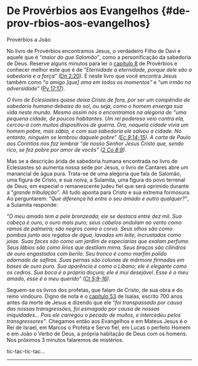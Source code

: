 # De Provérbios aos Evangelhos {#de-prov-rbios-aos-evangelhos}

Provérbios a João

No livro de Provérbios encontramos Jesus, o verdadeiro Filho de Davi e aquele que é “_maior do que Salomão”_, como a personificação da sabedoria de Deus. Reserve alguns minutos para ler o [capítulo 8](http://bibliaonline.com.br/acf/pv/8) de Provérbios e conhecer melhor este que é de “_Eternidade a eternidade, porque dele são_ _a sabedoria e a força”_ ([Dn 2:20](http://bibliaonline.com.br/acf/dn/2/20)). É neste livro que você encontra Jesus também como “_o amigo [que] ama em todos os momentos”_ e “_um irmão na adversidade”_ ([Pv 17:17](http://bibliaonline.com.br/acf/pv/17/17)).

_O livro de Eclesiastes quase deixa Cristo de fora, por ser um compêndio de sabedoria humana debaixo do sol, ou seja, como o homem enxerga sua vida neste mundo. Mesmo assim nós o encontramos na alegoria de “uma pequena cidade, de poucos habitantes. Um rei poderoso veio contra ela, cercou-a com muitos dispositivos de guerra. Ora, naquela cidade vivia um homem pobre, mas sábio, e com sua sabedoria ele salvou a cidade. No entanto, ninguém se lembrou daquele pobre” (_[_Ec 9:14-15_](http://bibliaonline.com.br/acf/ec/9/14-15)_). A carta de Paulo aos Coríntios nos faz lembrar “de nosso Senhor Jesus Cristo que, sendo rico, se fez pobre por amor de vocês” (_[_2 Co 8:9_](http://bibliaonline.com.br/acf/2co/8/9)_)._

Mas se a descrição árida de sabedoria humana encontrada no livro de Eclesiastes só aumenta nossa sede por Jesus, o livro de Cantares abre um manancial de água pura. Trata-se de uma alegoria que fala de Salomão, uma figura de Cristo, e sua noiva, a Sulamita, uma figura do povo terrenal de Deus, em especial o remanescente judeu fiel que será oprimido durante a “_grande tribulação”_. Ali tudo aponta para Cristo e sua extrema formosura. Ao perguntarem: “_Que diferença há entre o seu amado e outro qualquer?”_, a Sulamita responde:

“_O meu amado tem a pele bronzeada; ele se destaca entre dez mil. Sua cabeça é ouro, o ouro mais puro; seus cabelos ondulam ao vento como ramos de palmeira; são negros como o corvo. Seus olhos são como pombas junto aos regatos de água, lavados em leite, incrustados como joias. Suas faces são como um jardim de especiarias que exalam perfume. Seus lábios são como lírios que destilam mirra. Seus braços são cilindros de ouro engastados com berilo. Seu tronco é como marfim polido adornado de safiras. Suas pernas são colunas de mármore firmadas em bases de ouro puro. Sua aparência é como o Líbano; ele é elegante como os cedros. Sua boca é a própria doçura; ele é mui desejável. Esse é o meu amado, esse é o meu querido” (_[_Ct 5:9-16_](http://bibliaonline.com.br/acf/ct/5/9-16)_)._

Seguem-se os livros dos profetas, que falam de Cristo, de sua obra e do reino vindouro. Digno de nota é o [capítulo 53](http://bibliaonline.com.br/acf/is/53) de Isaías, escrito 700 anos antes da morte de Jesus e dizendo que ele “_foi transpassado por causa das nossas transgressões, foi esmagado por causa de nossas iniquidades... Pois ele carregou o pecado de muitos, e intercedeu pelos transgressores”_. Chegamos então aos Evangelhos e em Mateus Jesus é o Rei de Israel, em Marcos o Profeta e Servo fiel, em Lucas o perfeito Homem e em João o Verbo de Deus, a própria habitação de Deus com os homens. Nos próximos 3 minutos falaremos de mistérios.

tic-tac-tic-tac...

*****